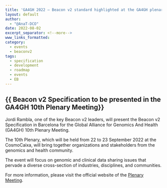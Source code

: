 ```yaml
---
title: 'GA4GH 2022 — Beacon v2 standard highlighted at the GA4GH plenary'
layout: default
author: 
  - "@AnaT-DCO"
date: 2022-08-02
excerpt_separator: <!--more-->
www_links_formatted:
category:
  - events
  - beaconv2
tags:
  - specification
  - development
  - roadmap
  - events
  - EB
---
```


## {{ Beacon v2 Specification to be presented in the GA4GH 10th Plenary Meeting}}

Jordi Rambla, one of the key Beacon v2 leaders, will present the Beacon v2 Specification in Barcelona for the Global Alliance for Genomics And Health (GA4GH) 10th Plenary Meeting. 

The 10th Plenary, which will be held from 22 to 23 September 2022 at the CosmoCaixa, will bring together organizations and stakeholders from the genomics and health community.

The event will focus on genomic and clinical data sharing issues that pervade a diverse cross-section of industries, disciplines, and communities.

For more information, please visit the official website of the [Plenary Meeting](https://broadinstitute.swoogo.com/ga4gh-10th-plenary).
